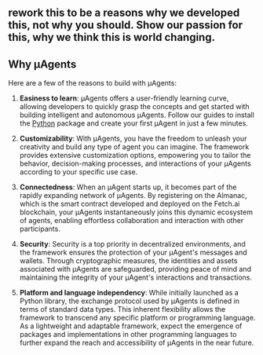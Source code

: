 ## rework this to be a reasons why we developed this, not why you should. Show our passion for this, why we think this is world changing.

## Why μAgents

Here are a few of the reasons to build with μAgents:

1. **Easiness to learn**: μAgents offers a user-friendly learning curve, allowing developers to quickly grasp the concepts and get started with building intelligent and autonomous μAgents. Follow our guides to install the [Python](https://pypi.org/project/uagents/) package and create your first μAgent in just a few minutes.

2. **Customizability**: With μAgents, you have the freedom to unleash your creativity and build any type of agent you can imagine. The framework provides extensive customization options, empowering you to tailor the behavior, decision-making processes, and interactions of your μAgents according to your specific use case.

3. **Connectedness**: When an μAgent starts up, it becomes part of the rapidly expanding network of μAgents. By registering on the Almanac, which is the smart contract developed and deployed on the Fetch.ai blockchain, your μAgents instantaneously joins this dynamic ecosystem of agents, enabling effortless collaboration and interaction with other participants.

4. **Security**: Security is a top priority in decentralized environments, and the framework ensures the protection of your μAgent's messages and wallets. Through cryptographic measures, the identities and assets associated with μAgents are safeguarded, providing peace of mind and maintaining the integrity of your μAgent's interactions and transactions.

5. **Platform and language independency**: While initially launched as a Python library, the exchange protocol used by μAgents is defined in terms of standard data types. This inherent flexibility allows the framework to transcend any specific platform or programming language. As a lightweight and adaptable framework, expect the emergence of packages and implementations in other programming languages to further expand the reach and accessibility of μAgents in the near future.
